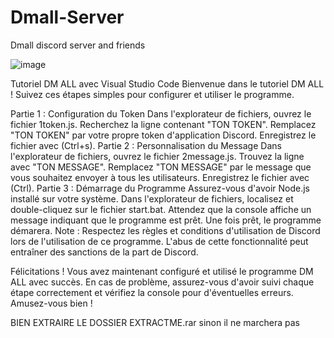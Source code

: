 # Dmall-Server
Dmall discord server and friends


![image](https://github.com/GMS0000/Dmall-Server/assets/165521787/73e35eb2-baac-44c8-891d-5a72eb494d4e)


Tutoriel DM ALL avec Visual Studio Code
Bienvenue dans le tutoriel DM ALL ! Suivez ces étapes simples pour configurer et utiliser le programme.

Partie 1 : Configuration du Token
Dans l'explorateur de fichiers, ouvrez le fichier 1token.js.
Recherchez la ligne contenant "TON TOKEN".
Remplacez "TON TOKEN" par votre propre token d'application Discord.
Enregistrez le fichier avec (Ctrl+s).
Partie 2 : Personnalisation du Message
Dans l'explorateur de fichiers, ouvrez le fichier 2message.js.
Trouvez la ligne avec "TON MESSAGE".
Remplacez "TON MESSAGE" par le message que vous souhaitez envoyer à tous les utilisateurs.
Enregistrez le fichier avec (Ctrl).
Partie 3 : Démarrage du Programme
Assurez-vous d'avoir Node.js installé sur votre système.
Dans l'explorateur de fichiers, localisez et double-cliquez sur le fichier start.bat.
Attendez que la console affiche un message indiquant que le programme est prêt.
Une fois prêt, le programme démarera.
Note : Respectez les règles et conditions d'utilisation de Discord lors de l'utilisation de ce programme. L'abus de cette fonctionnalité peut entraîner des sanctions de la part de Discord.

Félicitations ! Vous avez maintenant configuré et utilisé le programme DM ALL avec succès. En cas de problème, assurez-vous d'avoir suivi chaque étape correctement et vérifiez la console pour d'éventuelles erreurs. Amusez-vous bien !

BIEN EXTRAIRE LE DOSSIER EXTRACTME.rar sinon il ne marchera pas
